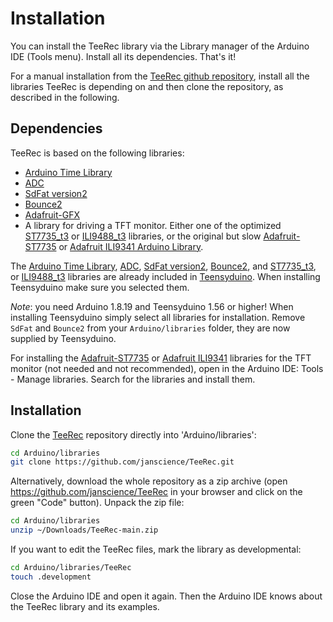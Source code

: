 # Installation

You can install the TeeRec library via the Library manager of the
Arduino IDE (Tools menu). Install all its dependencies. That's it!

For a manual installation from the [TeeRec github
repository](https://github.com/janscience/TeeRec), install all the
libraries TeeRec is depending on and then clone the repository, as
described in the following.


## Dependencies

TeeRec is based on the following libraries:

- [Arduino Time Library](https://github.com/PaulStoffregen/Time)
- [ADC](https://github.com/pedvide/ADC)
- [SdFat version2](https://github.com/greiman/SdFat)
- [Bounce2](https://github.com/thomasfredericks/Bounce2)
- [Adafruit-GFX](https://github.com/adafruit/Adafruit-GFX-Library)
- A library for driving a TFT monitor. Either one of the optimized
  [ST7735_t3](https://github.com/PaulStoffregen/ST7735_t3) or
  [ILI9488_t3](https://github.com/PaulStoffregen/ILI9341_t3)
  libraries, or the original but slow
  [Adafruit-ST7735](https://github.com/adafruit/Adafruit-ST7735-Library)
  or [Adafruit ILI9341 Arduino
  Library](https://github.com/adafruit/Adafruit_ILI9341).

The [Arduino Time Library](https://github.com/PaulStoffregen/Time),
[ADC](https://github.com/pedvide/ADC), [SdFat
version2](https://github.com/greiman/SdFat),
[Bounce2](https://github.com/thomasfredericks/Bounce2), and
[ST7735_t3](https://github.com/PaulStoffregen/ST7735_t3), or
[ILI9488_t3](https://github.com/PaulStoffregen/ILI9341_t3) libraries
are already included in
[Teensyduino](https://www.pjrc.com/teensy/teensyduino.html). When
installing Teensyduino make sure you selected them.

_Note_: you need Arduino 1.8.19 and Teensyduino 1.56 or higher! When
installing Teensyduino simply select all libraries for installation.
Remove `SdFat` and `Bounce2` from your `Arduino/libraries` folder,
they are now supplied by Teensyduino.

For installing the
[Adafruit-ST7735](https://github.com/adafruit/Adafruit-ST7735-Library)
or [Adafruit ILI9341](https://github.com/adafruit/Adafruit_ILI9341)
libraries for the TFT monitor (not needed and not recommended), open
in the Arduino IDE: Tools - Manage libraries. Search for the libraries
and install them.


## Installation

Clone the [TeeRec](https://github.com/janscience/TeeRec) repository
directly into 'Arduino/libraries':
```sh
cd Arduino/libraries
git clone https://github.com/janscience/TeeRec.git
```

Alternatively, download the whole repository as a zip archive (open
https://github.com/janscience/TeeRec in your browser and click on the
green "Code" button). Unpack the zip file:
```sh
cd Arduino/libraries
unzip ~/Downloads/TeeRec-main.zip
```

If you want to edit the TeeRec files, mark the library as developmental:
```sh
cd Arduino/libraries/TeeRec
touch .development
```

Close the Arduino IDE and open it again. Then the Arduino IDE knows
about the TeeRec library and its examples.

